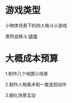 # 游戏类型
小物体场景下的四人格斗小游戏

类热血格斗:[链接](https://www.bilibili.com/video/BV1TJ411e7zw/?spm_id_from=333.337.search-card.all.click&vd_source=d6b9e3a22052f82e07e715a82d495b9a)

# 大概成本预算
1.制作八个地图小场景

2.制作人物美术和一套连招动作

3.细化场景互动
